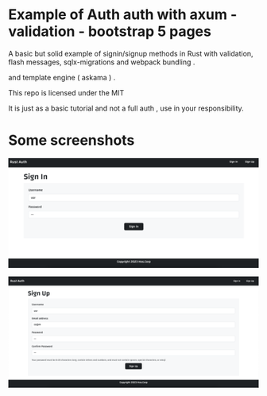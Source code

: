 # Example of Auth auth with axum - validation - bootstrap 5 pages

A basic but solid example of signin/signup methods in Rust with validation, flash messages, sqlx-migrations and webpack bundling .

and template engine ( askama ) .

This repo is licensed under the MIT

It is just as a basic tutorial and not a full auth , use in your responsibility.

# Some screenshots

![Sign in page](https://raw.githubusercontent.com/HosMercury/rust-auth-example/main/screenshots/signin.png)

![Sign up page](https://raw.githubusercontent.com/HosMercury/rust-auth-example/main/screenshots/signup.png)
